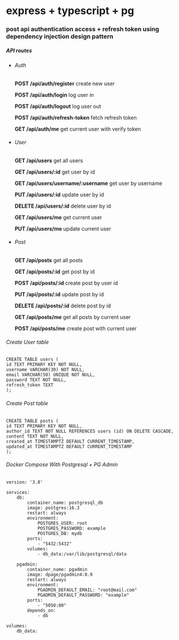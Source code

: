 # express + typescript + pg

### post api authentication access + refresh token using dependency injection design pattern

##### API routes
- ###### Auth
    **POST /api/auth/register** create new user
  
    **POST /api/auth/login** log user in
  
    **POST /api/auth/logout** log user out
  
    **POST /api/auth/refresh-token** fetch refresh token
  
    **GET /api/auth/me** get current user with verify token
  

- ###### User
    **GET /api/users** get all users
  
    **GET /api/users/:id** get user by id
  
    **GET /api/users/username/:username** get user by username
  
    **PUT /api/users/:id** update user by id
  
    **DELETE /api/users/:id** delete user by id
  
    **GET /api/users/me** get current user
  
    **PUT /api/users/me** update current user

- ###### Post
    **GET /api/posts** get all posts
  
    **GET /api/posts/:id** get post by id
  
    **POST /api/posts/:id** create post by user id
  
    **PUT /api/posts/:id** update post by id
  
    **DELETE /api/posts/:id** delete post by id
  
    **GET /api/posts/me** get all posts by current user
  
    **POST /api/posts/me** create post with current user

###### Create User table
    CREATE TABLE users (
	id TEXT PRIMARY KEY NOT NULL,
	username VARCHAR(30) NOT NULL,
	email VARCHAR(50) UNIQUE NOT NULL,
	password TEXT NOT NULL,
	refresh_token TEXT
    );

###### Create Post table
    CREATE TABLE posts (
	id TEXT PRIMARY KEY NOT NULL,
	author_id TEXT NOT NULL REFERENCES users (id) ON DELETE CASCADE,
	content TEXT NOT NULL,
	created_at TIMESTAMPTZ DEFAULT CURRENT_TIMESTAMP,
	updated_at TIMESTAMPTZ DEFAULT CURRENT_TIMESTAMP
    );

###### Docker Compose With Postgresql + PG Admin
    version: '3.8'

    services:
        db:
            container_name: postgresql_db
            image: postgres:16.3
            restart: always
            environment:
                POSTGRES_USER: root
                POSTGRES_PASSWORD: example
                POSTGRES_DB: mydb
            ports:
                - "5432:5432"
            volumes:
                - db_data:/var/lib/postgresql/data

        pgadmin:
            container_name: pgadmin
            image: dpage/pgadmin4:8.9
            restart: always
            environment:
                PGADMIN_DEFAULT_EMAIL: "root@mail.com"
                PGADMIN_DEFAULT_PASSWORD: "example"
            ports:
                - "5050:80"
            depends_on:
                - db

    volumes:
        db_data:
